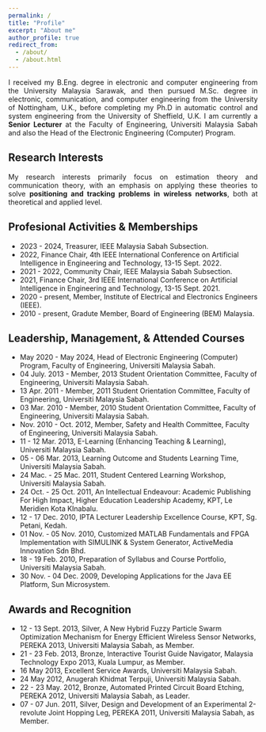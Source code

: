```yaml
---
permalink: /
title: "Profile"
excerpt: "About me"
author_profile: true
redirect_from: 
  - /about/
  - /about.html
---
```


<p align="justify"> 
I received my B.Eng. degree in electronic and computer engineering from the University Malaysia Sarawak, and then pursued M.Sc. degree in electronic, communication, and computer engineering from the University of Nottingham, U.K., before completing my Ph.D in automatic control and system engineering from the University of Sheffield, U.K. I am currently a <strong>Senior Lecturer</strong> at the Faculty of Engineering, Universiti Malaysia Sabah and also the Head of the Electronic Engineering (Computer) Program. 
</p>

## Research Interests
<p align="justify"> 
My research interests primarily focus on estimation theory and communication theory, with an emphasis on applying these theories to solve <strong>positioning and tracking problems in wireless networks</strong>, both at theoretical and applied level.


## Profesional Activities & Memberships
* 2023 - 2024, Treasurer, IEEE Malaysia Sabah Subsection.
* 2022, Finance Chair, 4th IEEE International Conference on Artificial Intelligence in Engineering and Technology, 13-15 Sept. 2022.
* 2021 - 2022, Community Chair, IEEE Malaysia Sabah Subsection.
* 2021, Finance Chair, 3rd IEEE International Conference on Artificial Intelligence in Engineering and Technology, 13-15 Sept. 2021.
* 2020 - present, Member, Institute of Electrical and Electronics Engineers (IEEE).
* 2010 - present, Gradute Member, Board of Engineering (BEM) Malaysia.

## Leadership, Management, & Attended Courses
* May 2020 - May 2024, Head of Electronic Engineering (Computer) Program, Faculty of Engineering, Universiti Malaysia Sabah.
* 04 July. 2013 - Member, 2013 Student Orientation Committee, Faculty of Engineering, Universiti Malaysia Sabah.
* 13 Apr. 2011 - Member, 2011 Student Orientation Committee, Faculty of Engineering, Universiti Malaysia Sabah.
* 03 Mar. 2010 - Member, 2010 Student Orientation Committee, Faculty of Engineering, Universiti Malaysia Sabah.
* Nov. 2010 - Oct. 2012, Member, Safety and Health Committee, Faculty of Engineering, Universiti Malaysia Sabah.
* 11 - 12 Mar. 2013, E-Learning (Enhancing Teaching & Learning), Universiti Malaysia Sabah.
* 05 - 06 Mar. 2013, Learning Outcome and Students Learning Time, Universiti Malaysia Sabah.
* 24 Mac. - 25 Mac. 2011, Student Centered Learning Workshop, Universiti Malaysia Sabah.
* 24 Oct. - 25 Oct. 2011, An Intellectual Endeavour: Academic Publishing For High Impact, Higher Education Leadership Academy, KPT, Le Meridien Kota KInabalu.
* 12 - 17 Dec. 2010, IPTA Lecturer Leadership Excellence Course, KPT, Sg. Petani, Kedah.
* 01 Nov. - 05 Nov. 2010, Customized MATLAB Fundamentals and FPGA Implementation with SIMULINK & System Generator, ActiveMedia Innovation Sdn Bhd. 
* 18 - 19 Feb. 2010, Preparation of Syllabus and Course Portfolio, Universiti Malaysia Sabah.
* 30 Nov. - 04 Dec. 2009, Developing Applications for the Java EE Platform, Sun Microsystem.


## Awards and Recognition
* 12 - 13 Sept. 2013, Silver, A New Hybrid Fuzzy Particle Swarm Optimization Mechanism for Energy Efficient Wireless Sensor Networks, PEREKA 2013, Universiti Malaysia Sabah, as Member.
* 21 - 23 Feb. 2013, Bronze, Interactive Tourist Guide Navigator, Malaysia Technology Expo 2013, Kuala Lumpur, as Member.
* 16 May 2013, Excellent Service Awards, Universiti Malaysia Sabah.
* 24 May 2012, Anugerah Khidmat Terpuji, Universiti Malaysia Sabah.
* 22 - 23 May. 2012, Bronze, Automated Printed Circuit Board Etching, PEREKA 2012, Universiti Malaysia Sabah, as Leader.
* 07 - 07 Jun. 2011, Silver, Design and Development of an Experimental 2-revolute Joint Hopping Leg, PEREKA 2011, Universiti Malaysia Sabah, as Member.


